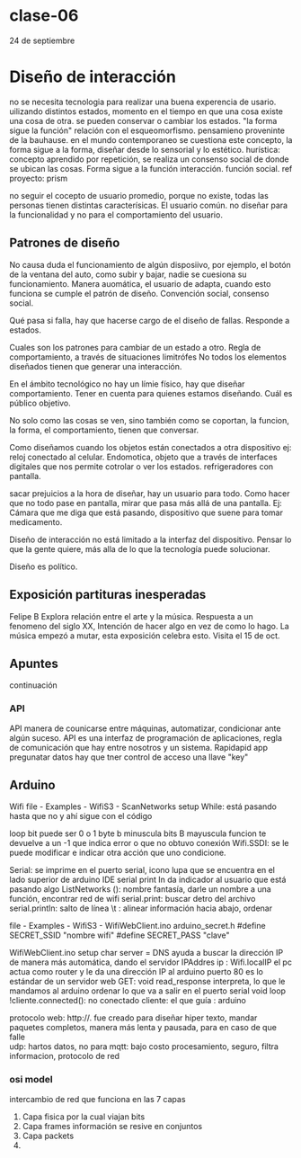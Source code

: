 # clase-06

24 de septiembre 

# Diseño de interacción 

no se necesita tecnologia para realizar una buena experencia de usario.
uilizando distintos estados, momento en el tiempo en que una cosa existe una cosa de otra. se pueden conservar o cambiar los estados.
 "la forma sigue la función" relación con el esqueomorfismo. pensamieno proveninte de la bauhause. 
 en el mundo contemporaneo se cuestiona este concepto, la forma sigue a la forma, diseñar desde lo sensorial y lo estético.
 hurística: concepto aprendido por repetición, se realiza un consenso social de donde se ubican las cosas. 
 Forma sigue a la función interacción. función social. ref proyecto: prism 

no seguir el cocepto de usuario promedio, porque no existe, todas las personas tienen distintas caracterísicas. El usuario común. 
no diseñar para la funcionalidad y no para el comportamiento del usuario. 

## Patrones de diseño 

No causa duda el funcionamiento de algún disposiivo, por ejemplo, el botón de la ventana del auto, como subir y bajar, nadie se cuesiona su funcionamiento. Manera auomática, el usuario de adapta, cuando esto funciona se cumple el patrón de diseño.
Convención social, consenso social.

Qué pasa si falla, hay que hacerse cargo de el diseño de fallas. 
Responde a estados. 

Cuales son los patrones para cambiar de un estado a otro. Regla de comportamiento, a través de situaciones limitrófes 
No todos los elementos diseñados tienen que generar una interacción.

En el ámbito tecnológico no hay un límie físico, hay que diseñar comportamiento. 
Tener en cuenta para quienes estamos diseñando. Cuál es público objetivo. 

No solo como las cosas se ven, sino también como se coportan, la funcion, la forma, el comportamiento, tienen que conversar. 

Como diseñamos cuando los objetos están conectados a otra dispositivo 
ej: reloj conectado al celular.
Endomotica, objeto que a través de interfaces digitales que nos permite cotrolar o ver los estados. 
refrigeradores con pantalla. 

sacar prejuicios a la hora de diseñar, hay un usuario para todo. 
 Como hacer que no todo pase en pantalla, mirar que pasa más allá de una pantalla. 
 Ej: Cámara que me diga que está pasando, dispositivo que suene para tomar medicamento. 

Diseño de interacción no está limitado a la interfaz del dispositivo.
Pensar lo que la gente quiere, más alla de lo que la tecnología puede solucionar. 

 Diseño es político. 
 
## Exposición partituras inesperadas 
Felipe B 
Explora relación entre el arte y la música.
Respuesta a un fenomeno del siglo XX, Intención de hacer algo en vez de como lo hago. 
La música empezó a mutar, esta exposición celebra esto.
Visita el 15 de oct. 

## Apuntes 
continuación 

### API
API manera de counicarse entre máquinas, automatizar, condicionar ante algún suceso. 
API es una interfaz de programación de aplicaciones, regla de comunicación que hay entre nosotros y un sistema. 
Rapidapid app 
pregunatar datos 
hay que tner control de acceso una llave "key"

## Arduino 
Wifi 
file - Examples - WifiS3 - ScanNetworks
setup
While: está pasando hasta que no y ahí sigue con el código

loop 
bit puede ser 0 o 1
byte
b minuscula bits
B mayuscula 
funcion te devuelve a un -1 que indica error o que no obtuvo conexión 
Wifi.SSDI: se le puede modificar e indicar otra acción que uno condicione. 

Serial: se imprime en el puerto serial, icono lupa que se encuentra en el lado superior de arduino IDE
serial print In da indicador al usuario que está pasando algo 
ListNetworks (): nombre fantasía, darle un nombre a una función, encontrar red de wifi 
serial.print: buscar detro del archivo
serial.println: salto de línea
\t : alinear información hacia abajo, ordenar

file - Examples - WifiS3 - WifiWebClient.ino
arduino_secret.h
#define SECRET_SSID "nombre wifi"
#define SECRET_PASS "clave" 

WifiWebClient.ino
setup
char server =   DNS ayuda a buscar la dirección IP de manera más automática, dando el servidor
IPAddres ip : Wifi.localIP el pc actua como router y le da una dirección IP al arduino 
puerto 80 es lo estándar de un servidor web
GET: 
void read_response 
interpreta, lo que le mandamos al arduino 
ordenar lo que va a salir en el puerto serial 
void loop 
!cliente.connected(): no conectado 
cliente: el que guía : arduino 

protocolo web: http://. fue creado para diseñar hiper texto, mandar paquetes completos, manera más lenta y pausada, para en caso de que falle  
udp: hartos datos, no para
mqtt: bajo costo procesamiento, seguro, filtra informacion, protocolo de red 

### osi model 
intercambio de red que funciona en las 7 capas 

1. Capa fisica por la cual viajan bits
2. Capa frames información se resive en conjuntos
3. Capa packets
4. 





